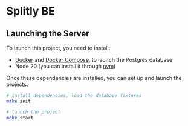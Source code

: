 # Splitly BE

## Launching the Server

To launch this project, you need to install:

* [Docker](https://www.docker.com/) and [Docker Compose](https://docs.docker.com/compose/install/), to launch the Postgres database
* Node 20 (you can install it through [nvm](https://github.com/nvm-sh/nvm))

Once these dependencies are installed, you can set up and launch the projects:

```sh
# install dependencies, load the database fixtures
make init

# launch the project
make start
```